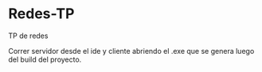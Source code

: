 # Redes-TP
TP de redes

Correr servidor desde el ide y cliente abriendo el .exe que se genera luego del build del proyecto.